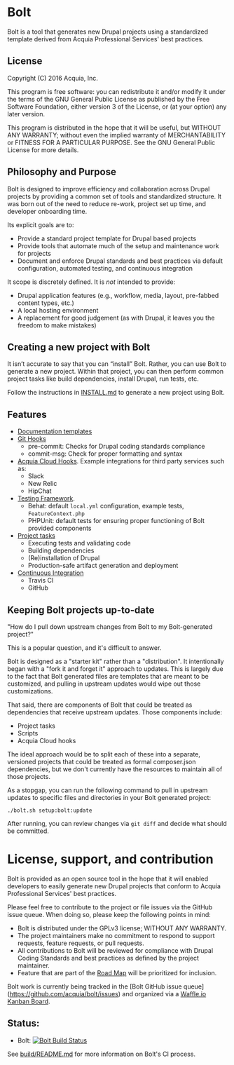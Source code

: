 # Bolt

Bolt is a tool that generates new Drupal projects using a standardized template derived from Acquia Professional Services' best practices.

## License

Copyright (C) 2016 Acquia, Inc.

This program is free software: you can redistribute it and/or modify it under the terms of the GNU General Public License as published by
the Free Software Foundation, either version 3 of the License, or (at your option) any later version.

This program is distributed in the hope that it will be useful, but WITHOUT ANY WARRANTY; without even the implied warranty of MERCHANTABILITY or FITNESS FOR A PARTICULAR PURPOSE.  See the GNU General Public License for more details.

## Philosophy and Purpose

Bolt is designed to improve efficiency and collaboration across Drupal projects by providing a common set of tools and standardized structure. It was born out of the need to reduce re-work, project set up time, and developer onboarding time.

Its explicit goals are to:

* Provide a standard project template for Drupal based projects
* Provide tools that automate much of the setup and maintenance work for projects
* Document and enforce Drupal standards and best practices via default configuration, automated testing, and continuous integration

It scope is discretely defined. It is *not* intended to provide:

* Drupal application features (e.g., workflow, media, layout, pre-fabbed content types, etc.)
* A local hosting environment
* A replacement for good judgement (as with Drupal, it leaves you the freedom to make mistakes)

## Creating a new project with Bolt

It isn’t accurate to say that you can “install” Bolt. Rather, you can use Bolt to generate a new project. Within that project, you can then perform common project tasks like build dependencies, install Drupal, run tests, etc.

Follow the instructions in [INSTALL.md](INSTALL.md) to generate a new project using Bolt.

## Features

* [Documentation templates](template/README.md)
* [Git Hooks](template/scripts/git-hooks)
    * pre-commit: Checks for Drupal coding standards compliance
    * commit-msg: Check for proper formatting and syntax
* [Acquia Cloud Hooks](template/hooks). Example integrations for third party services such as:
    * Slack
    * New Relic
    * HipChat
* [Testing Framework](template/tests).
    * Behat: default `local.yml` configuration, example tests, `FeatureContext.php`
    * PHPUnit: default tests for ensuring proper functioning of Bolt provided components
* [Project tasks](template/readme/project-tasks.md)
    * Executing tests and validating code
    * Building dependencies
    * (Re)installation of Drupal
    * Production-safe artifact generation and deployment
* [Continuous Integration](template/build/README.md)
    * Travis CI
    * GitHub

## Keeping Bolt projects up-to-date

"How do I pull down upstream changes from Bolt to my Bolt-generated project?"

This is a popular question, and it's difficult to answer. 

Bolt is designed as a "starter kit" rather than a "distribution". It intentionally began with a "fork it and forget it" approach to updates. This is largely due to the fact that Bolt generated files are templates that are meant to be customized, and pulling in upstream updates would wipe out those customizations.

That said, there are components of Bolt that could be treated as dependencies that receive upstream updates. Those components include:

* Project tasks
* Scripts
* Acquia Cloud hooks

The ideal approach would be to split each of these into a separate, versioned projects that could be treated as formal composer.json dependencies, but we don't currently have the resources to maintain all of those projects.

As a stopgap, you can run the following command to pull in upstream updates to specific files and directories in your Bolt generated project:

`./bolt.sh setup:bolt:update`

After running, you can review changes via `git diff` and decide what should be committed.

# License, support, and contribution

Bolt is provided as an open source tool in the hope that it will enabled developers to easily generate new Drupal projects that conform to Acquia Professional Services' best practices.

Please feel free to contribute to the project or file issues via the GitHub issue queue. When doing so, please keep the following points in mind:
 
* Bolt is distributed under the GPLv3 license; WITHOUT ANY WARRANTY.
* The project maintainers make no commitment to respond to support requests, 
  feature requests, or pull requests.
* All contributions to Bolt will be reviewed for compliance with Drupal Coding
  Standards and best practices as defined by the project maintainer.
* Feature that are part of the [Road Map](https://github.com/acquia/bolt/wiki/Road-Map)
  will be prioritized for inclusion.

Bolt work is currently being tracked in the [Bolt GitHub issue queue]
(https://github.com/acquia/bolt/issues) and organized via a 
[Waffle.io Kanban Board](https://waffle.io/acquia/bolt).

## Status:

* Bolt: [![Bolt Build Status](https://travis-ci.com/acquia/bolt.svg?token=eFBAT6vQ9cqDh1Sed5Mw&branch=8.x)](https://travis-ci.com/acquia/bolt)

See [build/README.md](build) for more information on Bolt's CI process.
